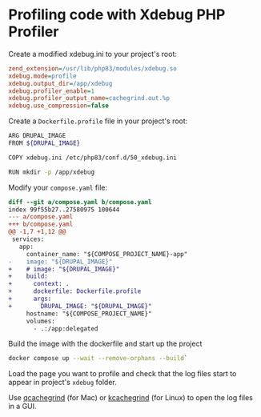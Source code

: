 # Profiling code with Xdebug PHP Profiler

Create a modified xdebug.ini to your project's root:
```ini
zend_extension=/usr/lib/php83/modules/xdebug.so
xdebug.mode=profile
xdebug.output_dir=/app/xdebug
xdebug.profiler_enable=1
xdebug.profiler_output_name=cachegrind.out.%p
xdebug.use_compression=false
```

Create a `Dockerfile.profile` file in your project's root:
```bash
ARG DRUPAL_IMAGE
FROM ${DRUPAL_IMAGE}

COPY xdebug.ini /etc/php83/conf.d/50_xdebug.ini

RUN mkdir -p /app/xdebug
```

Modify your `compose.yaml` file:

```diff
diff --git a/compose.yaml b/compose.yaml
index 99f55b27..27580975 100644
--- a/compose.yaml
+++ b/compose.yaml
@@ -1,7 +1,12 @@
 services:
   app:
     container_name: "${COMPOSE_PROJECT_NAME}-app"
-    image: "${DRUPAL_IMAGE}"
+    # image: "${DRUPAL_IMAGE}"
+    build:
+      context: .
+      dockerfile: Dockerfile.profile
+      args:
+        DRUPAL_IMAGE: "${DRUPAL_IMAGE}"
     hostname: "${COMPOSE_PROJECT_NAME}"
     volumes:
       - .:/app:delegated
```

Build the image with the dockerfile and start up the project 
```bash
docker compose up --wait --remove-orphans --build`
```

Load the page you want to profile and check that the log files start to appear in project's `xdebug` folder.

Use [qcachegrind](https://formulae.brew.sh/formula/qcachegrind) (for Mac) or [kcachegrind](https://kcachegrind.github.io/) (for Linux) to open the log files in a GUI. 
